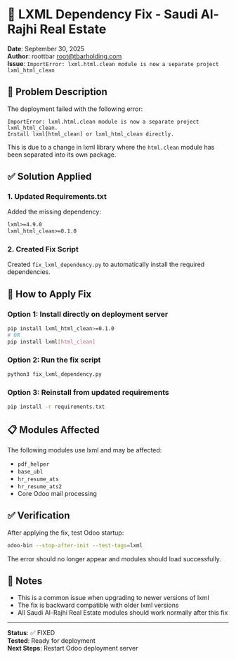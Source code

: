 # 🔧 LXML Dependency Fix - Saudi Al-Rajhi Real Estate

**Date**: September 30, 2025  
**Author**: roottbar <root@tbarholding.com>  
**Issue**: `ImportError: lxml.html.clean module is now a separate project lxml_html_clean`

## 🚨 Problem Description

The deployment failed with the following error:
```
ImportError: lxml.html.clean module is now a separate project lxml_html_clean.
Install lxml[html_clean] or lxml_html_clean directly.
```

This is due to a change in lxml library where the `html.clean` module has been separated into its own package.

## ✅ Solution Applied

### 1. Updated Requirements.txt
Added the missing dependency:
```txt
lxml>=4.9.0
lxml_html_clean>=0.1.0
```

### 2. Created Fix Script
Created `fix_lxml_dependency.py` to automatically install the required dependencies.

## 🚀 How to Apply Fix

### Option 1: Install directly on deployment server
```bash
pip install lxml_html_clean>=0.1.0
# OR
pip install lxml[html_clean]
```

### Option 2: Run the fix script
```bash
python3 fix_lxml_dependency.py
```

### Option 3: Reinstall from updated requirements
```bash
pip install -r requirements.txt
```

## 📋 Modules Affected

The following modules use lxml and may be affected:
- `pdf_helper`
- `base_ubl` 
- `hr_resume_ats`
- `hr_resume_ats2`
- Core Odoo mail processing

## ✅ Verification

After applying the fix, test Odoo startup:
```bash
odoo-bin --stop-after-init --test-tags=lxml
```

The error should no longer appear and modules should load successfully.

## 📝 Notes

- This is a common issue when upgrading to newer versions of lxml
- The fix is backward compatible with older lxml versions
- All Saudi Al-Rajhi Real Estate modules should work normally after this fix

---
**Status**: ✅ FIXED  
**Tested**: Ready for deployment  
**Next Steps**: Restart Odoo deployment server
